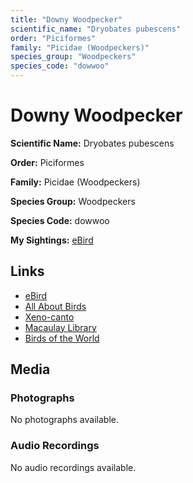 ```yaml
---
title: "Downy Woodpecker"
scientific_name: "Dryobates pubescens"
order: "Piciformes"
family: "Picidae (Woodpeckers)"
species_group: "Woodpeckers"
species_code: "dowwoo"
---
```


# Downy Woodpecker

**Scientific Name:** Dryobates pubescens

**Order:** Piciformes

**Family:** Picidae (Woodpeckers)

**Species Group:** Woodpeckers

**Species Code:** dowwoo

**My Sightings:** [eBird](https://ebird.org/lifelist?r=world&time=life&spp=dowwoo)

## Links
* [eBird](https://ebird.org/species/dowwoo) 
* [All About Birds](https://www.allaboutbirds.org/guide/dowwoo) 
* [Xeno-canto](https://www.xeno-canto.org/species/dryobates-pubescens) 
* [Macaulay Library](https://search.macaulaylibrary.org/catalog?taxonCode=dowwoo&sort=rating_rank_desc)
* [Birds of the World](https://birdsoftheworld.org/bow/species/dowwoo)

## Media
### Photographs
No photographs available.

### Audio Recordings
No audio recordings available.
